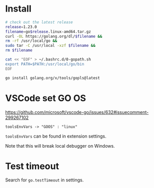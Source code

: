 
# Install

```bash
# check out the latest release
release=1.23.0
filename=go$release.linux-amd64.tar.gz
curl -OL https://golang.org/dl/$filename &&
rm -rf /usr/local/go &&
sudo tar -C /usr/local -xzf $filename &&
rm $filename

cat << "EOF" > ~/.bashrc.d/0-gopath.sh
export PATH=$PATH:/usr/local/go/bin
EOF

go install golang.org/x/tools/gopls@latest
```

# VSCode set GO OS

https://github.com/microsoft/vscode-go/issues/632#issuecomment-299267102

`toolsEnvVars -> "GOOS" : "linux"`

`toolsEnvVars` can be found in extension settings.

Note that this will break local debugger on Windows.

# Test timeout

Search for `go.testTimeout` in settings.
